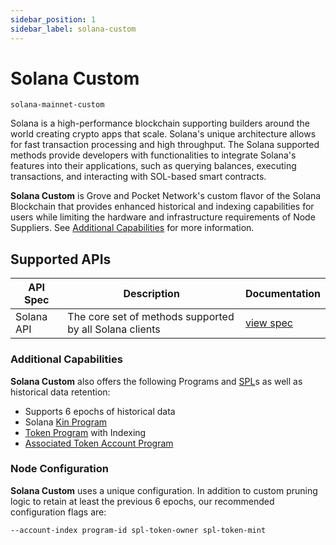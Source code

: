 ```yaml
---
sidebar_position: 1
sidebar_label: solana-custom
---
```


# Solana Custom

`solana-mainnet-custom`

Solana is a high-performance blockchain supporting builders around the world creating crypto apps that scale. Solana's unique architecture allows for fast transaction processing and high throughput. The Solana supported methods provide developers with functionalities to integrate Solana's features into their applications, such as querying balances, executing transactions, and interacting with SOL-based smart contracts.

**Solana Custom** is Grove and Pocket Network's custom flavor of the Solana Blockchain that provides enhanced historical and indexing capabilities for users while limiting the hardware and infrastructure requirements of Node Suppliers. See [Additional Capabilities](#additional-capabilities) for more information.

## Supported APIs

| API Spec   | Description                                             | Documentation                                 |
| ---------- | ------------------------------------------------------- | --------------------------------------------- |
| Solana API | The core set of methods supported by all Solana clients | [view spec](https://docs.solana.com/api/http) |

### Additional Capabilities

**Solana Custom** also offers the following Programs and [SPL](https://spl.solana.com/)s as well as historical data retention:

- Supports 6 epochs of historical data
- Solana [Kin Program](https://solana.com/ecosystem/kin)
- [Token Program](https://spl.solana.com/token) with Indexing
- [Associated Token Account Program](https://spl.solana.com/associated-token-account)

### Node Configuration

**Solana Custom** uses a unique configuration. In addition to custom pruning logic to retain at least the previous 6 epochs, our recommended configuration flags are:

```
--account-index program-id spl-token-owner spl-token-mint
```
